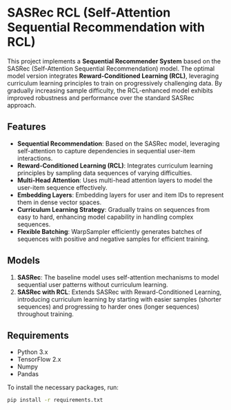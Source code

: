 # SASRec RCL (Self-Attention Sequential Recommendation with RCL)

This project implements a **Sequential Recommender System** based on the SASRec (Self-Attention Sequential Recommendation) model. The optimal model version integrates **Reward-Conditioned Learning (RCL)**, leveraging curriculum learning principles to train on progressively challenging data. By gradually increasing sample difficulty, the RCL-enhanced model exhibits improved robustness and performance over the standard SASRec approach.

## Features
- **Sequential Recommendation**: Based on the SASRec model, leveraging self-attention to capture dependencies in sequential user-item interactions.
- **Reward-Conditioned Learning (RCL)**: Integrates curriculum learning principles by sampling data sequences of varying difficulties.
- **Multi-Head Attention**: Uses multi-head attention layers to model the user-item sequence effectively.
- **Embedding Layers**: Embedding layers for user and item IDs to represent them in dense vector spaces.
- **Curriculum Learning Strategy**: Gradually trains on sequences from easy to hard, enhancing model capability in handling complex sequences.
- **Flexible Batching**: WarpSampler efficiently generates batches of sequences with positive and negative samples for efficient training.

## Models

1. **SASRec**: The baseline model uses self-attention mechanisms to model sequential user patterns without curriculum learning.
2. **SASRec with RCL**: Extends SASRec with Reward-Conditioned Learning, introducing curriculum learning by starting with easier samples (shorter sequences) and progressing to harder ones (longer sequences) throughout training.

## Requirements

- Python 3.x
- TensorFlow 2.x
- Numpy
- Pandas

To install the necessary packages, run:
```bash
pip install -r requirements.txt




